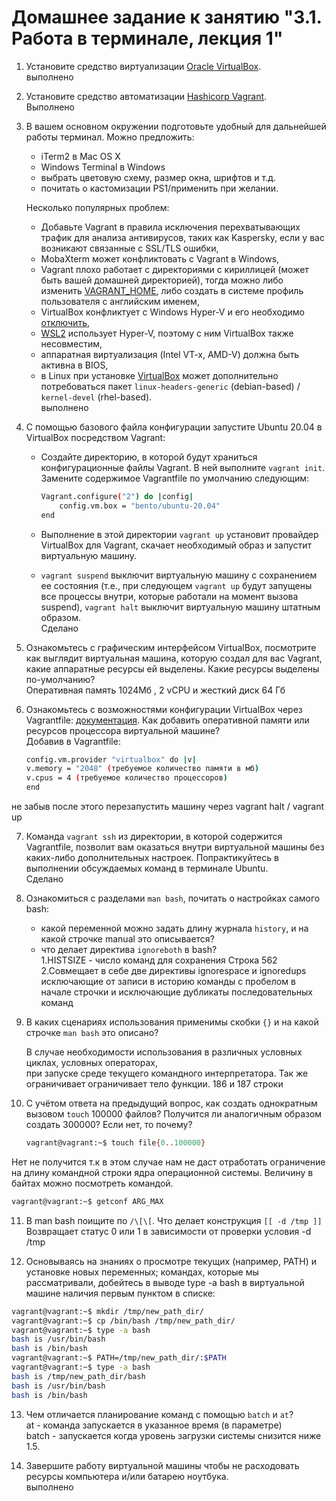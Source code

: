 # Домашнее задание к занятию "3.1. Работа в терминале, лекция 1"

1. Установите средство виртуализации [Oracle VirtualBox](https://www.virtualbox.org/).   
выполнено

2. Установите средство автоматизации [Hashicorp Vagrant](https://www.vagrantup.com/).  
Выполнено
3. В вашем основном окружении подготовьте удобный для дальнейшей работы терминал. Можно предложить:

	* iTerm2 в Mac OS X
	* Windows Terminal в Windows
	* выбрать цветовую схему, размер окна, шрифтов и т.д.
	* почитать о кастомизации PS1/применить при желании.

	Несколько популярных проблем:
    * Добавьте Vagrant в правила исключения перехватывающих трафик для анализа антивирусов, таких как Kaspersky, если у вас возникают связанные с SSL/TLS ошибки,
    * MobaXterm может конфликтовать с Vagrant в Windows,
    * Vagrant плохо работает с директориями с кириллицей (может быть вашей домашней директорией), тогда можно либо изменить [VAGRANT_HOME](https://www.vagrantup.com/docs/other/environmental-variables#vagrant_home), либо создать в системе профиль пользователя с английским именем,
    * VirtualBox конфликтует с Windows Hyper-V и его необходимо [отключить](https://www.vagrantup.com/docs/installation#windows-virtualbox-and-hyper-v),
    * [WSL2](https://docs.microsoft.com/ru-ru/windows/wsl/wsl2-faq#does-wsl-2-use-hyper-v-will-it-be-available-on-windows-10-home) использует Hyper-V, поэтому с ним VirtualBox также несовместим,
    * аппаратная виртуализация (Intel VT-x, AMD-V) должна быть активна в BIOS,
    * в Linux при установке [VirtualBox](https://www.virtualbox.org/wiki/Linux_Downloads) может дополнительно потребоваться пакет `linux-headers-generic` (debian-based) / `kernel-devel` (rhel-based).  
   выполнено
4. С помощью базового файла конфигурации запустите Ubuntu 20.04 в VirtualBox посредством Vagrant:

    * Создайте директорию, в которой будут храниться конфигурационные файлы Vagrant. В ней выполните `vagrant init`. Замените содержимое Vagrantfile по умолчанию следующим:

        ```bash
        Vagrant.configure("2") do |config|
            config.vm.box = "bento/ubuntu-20.04"
        end
        ```

    * Выполнение в этой директории `vagrant up` установит провайдер VirtualBox для Vagrant, скачает необходимый образ и запустит виртуальную машину.
    * `vagrant suspend` выключит виртуальную машину с сохранением ее состояния (т.е., при следующем `vagrant up` будут запущены все процессы внутри, которые работали на момент вызова suspend), `vagrant halt` выключит виртуальную машину штатным образом.  
    Сделано
5. Ознакомьтесь с графическим интерфейсом VirtualBox, посмотрите как выглядит виртуальная машина, которую создал для вас Vagrant, какие аппаратные ресурсы ей выделены. Какие ресурсы выделены по-умолчанию?  
  Оперативная память 1024Мб , 2 vCPU и жесткий диск 64 Гб
6. Ознакомьтесь с возможностями конфигурации VirtualBox через Vagrantfile: [документация](https://www.vagrantup.com/docs/providers/virtualbox/configuration.html). Как добавить оперативной памяти или ресурсов процессора виртуальной машине?    
   Добавив в Vagrantfile:  
   ```bash
   config.vm.provider "virtualbox" do |v|
   v.memory = "2048" (требуемое количество памяти в мб)
   v.cpus = 4 (требуемое количество процессоров)
   end
   ```
не забыв после этого перезапустить машину через vagrant halt / vagrant up  

7. Команда `vagrant ssh` из директории, в которой содержится Vagrantfile, позволит вам оказаться внутри виртуальной машины без каких-либо дополнительных настроек. Попрактикуйтесь в выполнении обсуждаемых команд в терминале Ubuntu.  
   Сделано

8. Ознакомиться с разделами `man bash`, почитать о настройках самого bash:
    * какой переменной можно задать длину журнала `history`, и на какой строчке manual это описывается?
    * что делает директива `ignoreboth` в bash?  
   1.HISTSIZE - число команд для сохранения Строка 562  
   2.Совмещает в себе две директивы ignorespace и ignoredups исключающие от записи  в историю команды с пробелом в начале строчки и исключающие дубликаты последовательных команд 
 
9. В каких сценариях использования применимы скобки `{}` и на какой строчке `man bash` это описано?  

   В случае необходимости использования в различных условных циклах, условных операторах,  
   при запуске среде текущего командного интерпретатора. Так же ограничивает ограничивает тело функции.
   186 и  187 строки
10. С учётом ответа на предыдущий вопрос, как создать однократным вызовом `touch` 100000 файлов? Получится ли аналогичным образом создать 300000? Если нет, то почему?  
    ```bash
    vagrant@vagrant:~$ touch file{0..100000}
    ```
   Нет не получится т.к в этом случае  нам не даст отработать ограничение на длину командной строки ядра операционной системы. 
Величину в байтах можно посмотреть командой.  
   ```bash
  vagrant@vagrant:~$ getconf ARG_MAX
   ```
11. В man bash поищите по `/\[\[`. Что делает конструкция `[[ -d /tmp ]]`  
Возвращает статус 0 или 1 в зависимости от проверки условия -d /tmp

12. Основываясь на знаниях о просмотре текущих (например, PATH) и установке новых переменных; командах, которые мы рассматривали, добейтесь в выводе type -a bash в виртуальной машине наличия первым пунктом в списке:
 ```bash
vagrant@vagrant:~$ mkdir /tmp/new_path_dir/
vagrant@vagrant:~$ cp /bin/bash /tmp/new_path_dir/
vagrant@vagrant:~$ type -a bash
bash is /usr/bin/bash
bash is /bin/bash
vagrant@vagrant:~$ PATH=/tmp/new_path_dir/:$PATH
vagrant@vagrant:~$ type -a bash
bash is /tmp/new_path_dir/bash
bash is /usr/bin/bash
bash is /bin/bash
```
13. Чем отличается планирование команд с помощью `batch` и `at`?  
at - команда запускается в указанное время (в параметре)  
batch - запускается когда уровень загрузки системы снизится ниже 1.5.

14. Завершите работу виртуальной машины чтобы не расходовать ресурсы компьютера и/или батарею ноутбука.  
выполнено
